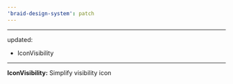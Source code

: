 ```yaml
---
'braid-design-system': patch
---
```


---
updated:
  - IconVisibility
---

**IconVisibility:** Simplify visibility icon
